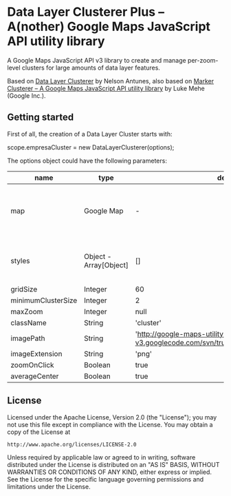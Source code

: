 Data Layer Clusterer Plus – A(nother) Google Maps JavaScript API utility library
==============

A Google Maps JavaScript API v3 library to create and manage per-zoom-level clusters for large amounts of data layer features.

Based on [Data Layer Clusterer](https://github.com/nantunes/data-layer-clusterer) by Nelson Antunes, also based on [Marker Clusterer – A Google Maps JavaScript API utility library](https://github.com/googlemaps/js-marker-clusterer) by Luke Mehe (Google Inc.).

## Getting started

First of all, the creation of a Data Layer Cluster starts with:

scope.empresaCluster = new DataLayerClusterer(options);

The options object could have the following parameters:

| name | type | default | description | required |
|---|---|---|---|---|
| map | Google Map | - | Map where the clusters and markers has to be displayed | true |
| styles | Object - Array[Object] | [] | Styles for the markers and cluster icon | false |
| gridSize | Integer | 60 |  | false |
| minimumClusterSize | Integer | 2 |  | false |
| maxZoom | Integer | null |  | false |
| className | String | 'cluster' |  | false |
| imagePath | String | 'http://google-maps-utility-library-v3.googlecode.com/svn/trunk/markerclusterer/images/m' |  | false |
| imageExtension | String | 'png' |  | false |
| zoomOnClick | Boolean | true |  | false |
| averageCenter | Boolean | true |  | false |

## License

Licensed under the Apache License, Version 2.0 (the "License");
you may not use this file except in compliance with the License.
You may obtain a copy of the License at

    http://www.apache.org/licenses/LICENSE-2.0

Unless required by applicable law or agreed to in writing, software
distributed under the License is distributed on an "AS IS" BASIS,
WITHOUT WARRANTIES OR CONDITIONS OF ANY KIND, either express or implied.
See the License for the specific language governing permissions and
limitations under the License.
